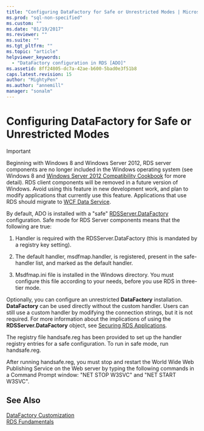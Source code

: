 ```yaml
---
title: "Configuring DataFactory for Safe or Unrestricted Modes | Microsoft Docs"
ms.prod: "sql-non-specified"
ms.custom: ""
ms.date: "01/19/2017"
ms.reviewer: ""
ms.suite: ""
ms.tgt_pltfrm: ""
ms.topic: "article"
helpviewer_keywords: 
  - "DataFactory configuration in RDS [ADO]"
ms.assetid: 8ff24805-dc7a-42ae-b600-5bad0e3f51b8
caps.latest.revision: 15
author: "MightyPen"
ms.author: "annemill"
manager: "sonalm"
---
```

# Configuring DataFactory for Safe or Unrestricted Modes
> [!IMPORTANT]
>  Beginning with Windows 8 and Windows Server 2012, RDS server components are no longer included in the Windows operating system (see Windows 8 and [Windows Server 2012 Compatibility Cookbook](https://www.microsoft.com/en-us/download/details.aspx?id=27416) for more detail). RDS client components will be removed in a future version of Windows. Avoid using this feature in new development work, and plan to modify applications that currently use this feature. Applications that use RDS should migrate to [WCF Data Service](http://go.microsoft.com/fwlink/?LinkId=199565).  
  
 By default, ADO is installed with a "safe" [RDSServer.DataFactory](../../../ado/reference/rds-api/datafactory-object-rdsserver.md) configuration. Safe mode for RDS Server components means that the following are true:  
  
1.  Handler is required with the RDSServer.DataFactory (this is mandated by a registry key setting).  
  
2.  The default handler, msdfmap.handler, is registered, present in the safe-handler list, and marked as the default handler.  
  
3.  Msdfmap.ini file is installed in the Windows directory. You must configure this file according to your needs, before you use RDS in three-tier mode.  
  
 Optionally, you can configure an unrestricted **DataFactory** installation. **DataFactory** can be used directly without the custom handler. Users can still use a custom handler by modifying the connection strings, but it is not required. For more information about the implications of using the **RDSServer.DataFactory** object, see [Securing RDS Applications](../../../ado/guide/remote-data-service/securing-rds-applications.md).  
  
 The registry file handsafe.reg has been provided to set up the handler registry entries for a safe configuration. To run in safe mode, run handsafe.reg.  
  
 After running handsafe.reg, you must stop and restart the World Wide Web Publishing Service on the Web server by typing the following commands in a Command Prompt window: "NET STOP W3SVC" and "NET START W3SVC".  
  
## See Also  
 [DataFactory Customization](../../../ado/guide/remote-data-service/datafactory-customization.md)   
 [RDS Fundamentals](../../../ado/guide/remote-data-service/rds-fundamentals.md)



